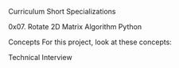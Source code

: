 Curriculum
Short Specializations

0x07. Rotate 2D Matrix
Algorithm Python

Concepts
For this project, look at these concepts:

Technical Interview
